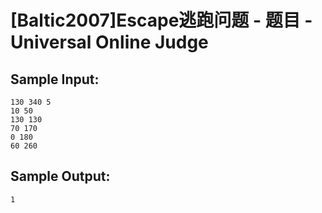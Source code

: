 # [Baltic2007]Escape逃跑问题 - 题目 - Universal Online Judge


## Sample Input: 
```
130 340 5
10 50
130 130
70 170
0 180
60 260

```

## Sample Output: 
```
1
```
